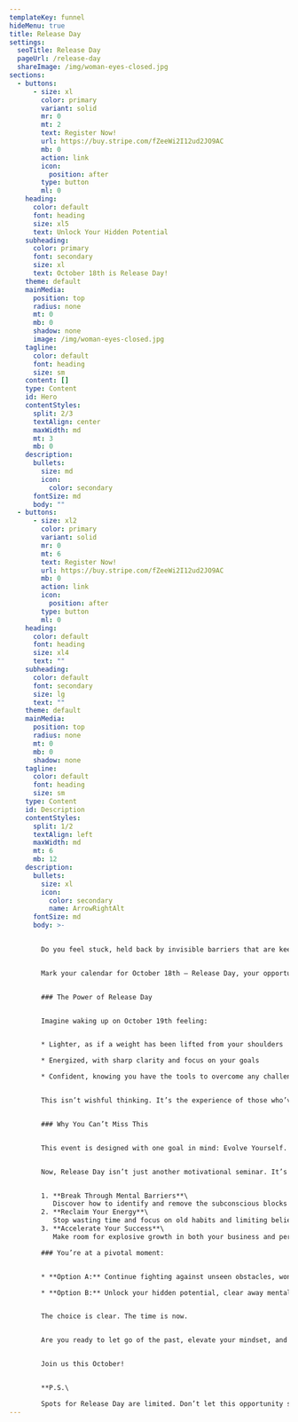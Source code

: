 ```yaml
---
templateKey: funnel
hideMenu: true
title: Release Day
settings:
  seoTitle: Release Day
  pageUrl: /release-day
  shareImage: /img/woman-eyes-closed.jpg
sections:
  - buttons:
      - size: xl
        color: primary
        variant: solid
        mr: 0
        mt: 2
        text: Register Now!
        url: https://buy.stripe.com/fZeeWi2I12ud2JO9AC
        mb: 0
        action: link
        icon:
          position: after
        type: button
        ml: 0
    heading:
      color: default
      font: heading
      size: xl5
      text: Unlock Your Hidden Potential
    subheading:
      color: primary
      font: secondary
      size: xl
      text: October 18th is Release Day!
    theme: default
    mainMedia:
      position: top
      radius: none
      mt: 0
      mb: 0
      shadow: none
      image: /img/woman-eyes-closed.jpg
    tagline:
      color: default
      font: heading
      size: sm
    content: []
    type: Content
    id: Hero
    contentStyles:
      split: 2/3
      textAlign: center
      maxWidth: md
      mt: 3
      mb: 0
    description:
      bullets:
        size: md
        icon:
          color: secondary
      fontSize: md
      body: ""
  - buttons:
      - size: xl2
        color: primary
        variant: solid
        mr: 0
        mt: 6
        text: Register Now!
        url: https://buy.stripe.com/fZeeWi2I12ud2JO9AC
        mb: 0
        action: link
        icon:
          position: after
        type: button
        ml: 0
    heading:
      color: default
      font: heading
      size: xl4
      text: ""
    subheading:
      color: default
      font: secondary
      size: lg
      text: ""
    theme: default
    mainMedia:
      position: top
      radius: none
      mt: 0
      mb: 0
      shadow: none
    tagline:
      color: default
      font: heading
      size: sm
    type: Content
    id: Description
    contentStyles:
      split: 1/2
      textAlign: left
      maxWidth: md
      mt: 6
      mb: 12
    description:
      bullets:
        size: xl
        icon:
          color: secondary
          name: ArrowRightAlt
      fontSize: md
      body: >-
        

        Do you feel stuck, held back by invisible barriers that are keeping you from reaching the success you know you’re capable of? It’s time to break free.


        Mark your calendar for October 18th – Release Day, your opportunity for a life-changing breakthrough (limited seats available).


        ### The Power of Release Day


        Imagine waking up on October 19th feeling:


        * Lighter, as if a weight has been lifted from your shoulders

        * Energized, with sharp clarity and focus on your goals

        * Confident, knowing you have the tools to overcome any challenge


        This isn’t wishful thinking. It’s the experience of those who’ve unlocked their potential with the revolutionary Resolution Formula™.


        ### Why You Can’t Miss This


        This event is designed with one goal in mind: Evolve Yourself. You’ll gain a powerful and practical transformation for your mind and your life.


        Now, Release Day isn’t just another motivational seminar. It’s your chance to learn practical tools that you can apply immediately and for years to come:


        1. **Break Through Mental Barriers**\
           Discover how to identify and remove the subconscious blocks that have been holding you back. Our formulas are the fastest and most precise methods we’ve ever seen – simple yet transformative. You won’t just break barriers during the event; you’ll continue to shatter them long after.
        2. **Reclaim Your Energy**\
           Stop wasting time and focus on old habits and limiting beliefs. These patterns have kept you stuck long enough, and Release Day is your chance to finally let them go. This is a commitment you’ll look back on and thank yourself for, time and time again.
        3. **Accelerate Your Success**\
           Make room for explosive growth in both your business and personal life. The changes you experience will create a compounding effect – imagine what that could do for your future.

        ### You’re at a pivotal moment:


        * **Option A:** Continue fighting against unseen obstacles, wondering why success always feels just out of reach.

        * **Option B:** Unlock your hidden potential, clear away mental barriers, and propel yourself toward your goals with unstoppable momentum.


        The choice is clear. The time is now.


        Are you ready to let go of the past, elevate your mindset, and accelerate your future?


        Join us this October!


        **P.S.\

        Spots for Release Day are limited. Don’t let this opportunity slip away. Secure your spot now and prepare for a life-changing breakthrough.**
---
```

